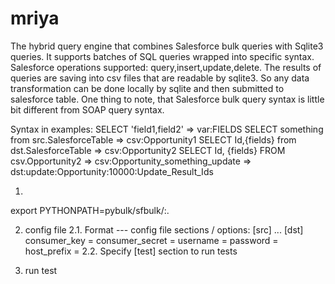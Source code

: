 # mriya
The hybrid query engine that combines Salesforce bulk queries with
Sqlite3 queries. It supports batches of SQL queries wrapped into
specific syntax. Salesforce operations supported:
query,insert,update,delete. The results of queries are saving into
csv files that are readable by sqlite3. So any data transformation can
be done locally by sqlite and then submitted to salesforce table. One
thing to note, that Salesforce bulk query syntax is little bit
different from SOAP query syntax.

Syntax in examples:
SELECT 'field1,field2' => var:FIELDS
SELECT something from src.SalesforceTable => csv:Opportunity1
SELECT Id,{fields} from dst.SalesforceTable => csv:Opportunity2
SELECT Id, {fields} FROM csv.Opportunity2 => csv:Opportunity_something_update => dst:update:Opportunity:10000:Update_Result_Ids


1. 
export PYTHONPATH=pybulk/sfbulk/:.

2. config file
2.1. Format
--- config file sections / options:
[src]
...
[dst]
consumer_key = 
consumer_secret = 
username = 
password = 
host_prefix = 
2.2. Specify [test] section to run tests

3. run test